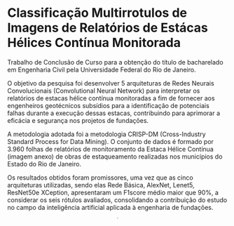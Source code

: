# Classificação Multirrotulos de Imagens de Relatórios de Estácas Hélices Contínua Monitorada 

Trabalho de Conclusão de Curso para a obtenção do título de bacharelado em Engenharia Civil pela Universidade Federal do Rio de Janeiro. 

O objetivo da pesquisa foi desenvolver 5 arquiteturas de Redes Neurais Convolucionais (Convolutional Neural Network) para interpretar os relatórios de estacas hélice contínua monitoradas a fim de fornecer aos engenheiros geotécnicos subsídios para a identificação de potenciais falhas durante a execução dessas estacas, contribuindo para aprimorar a eficácia e segurança nos projetos de fundações.

A metodologia adotada foi a metodologia CRISP-DM (Cross-Industry Standard Process for Data Mining). O conjunto de dados é formado por  3.960 folhas de relatórios de monitoramento da Estaca Hélice Contínua (imagem anexo) de obras de estaqueamento realizadas nos municípios do Estado do Rio de Janeiro.

Os resultados obtidos foram promissores, uma vez que as cinco arquiteturas utilizadas, sendo elas Rede Básica, AlexNet, Lenet5, ResNet50e XCeption, apresentaram um F1score médio maior que 90%, a considerar os seis rótulos avaliados, consolidando a contribuição do estudo no campo da inteligência artificial aplicada à engenharia de fundações.

<p align="center">
  <img src="https://github.com/user-attachments/assets/1a2a189e-19ba-4dc6-902d-6bda5cd264e8" style="width: 0.50%;" alt="BL1 PF18">
</p>
